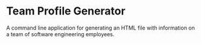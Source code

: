 # Team Profile Generator

A command line application for generating an HTML file with information
on a team of software engineering employees.
